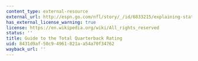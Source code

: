 ```yaml
---
content_type: external-resource
external_url: http://espn.go.com/nfl/story/_/id/6833215/explaining-statistics-total-quarterback-rating
has_external_license_warning: true
license: https://en.wikipedia.org/wiki/All_rights_reserved
status: ''
title: Guide to the Total Quarterback Rating
uid: 8431d9af-50c9-4961-821a-a54a70f34762
wayback_url: ''
---
```

